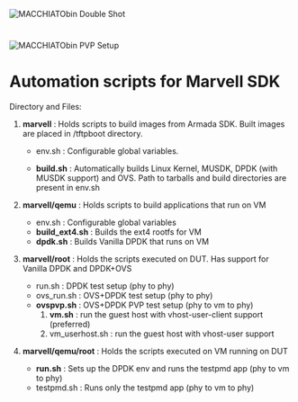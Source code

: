 ![MACCHIATObin Double Shot](http://macchiatobin.net/wp-content/uploads/2017/11/1.png)
# 

![MACCHIATObin PVP Setup](https://user-images.githubusercontent.com/15847985/56220807-b29c9080-6086-11e9-8e64-98b070bde330.PNG)

# Automation scripts for Marvell SDK

Directory and Files:

1.	**marvell** : Holds scripts to build images from Armada SDK. Built images are placed in /tftpboot directory.

    * env.sh : Configurable global variables. 
    
    * **build.sh** : Automatically builds Linux Kernel, MUSDK, DPDK (with MUSDK support) and OVS. Path to tarballs and build directories are present in env.sh
    
2.	**marvell/qemu** : Holds scripts to build applications that run on VM
    * env.sh : Configurable global variables
    * **build_ext4.sh** : Builds the ext4 rootfs for VM
    * **dpdk.sh** : Builds Vanilla DPDK that runs on VM

3.	**marvell/root** : Holds the scripts executed on DUT. Has support for Vanilla DPDK and DPDK+OVS
    * run.sh : DPDK test setup (phy to phy)
    * ovs_run.sh : OVS+DPDK test setup (phy to phy)
    * **ovspvp.sh** : OVS+DPDK PVP test setup (phy to vm to phy)
        1. **vm.sh** : run the guest host with vhost-user-client support (preferred)
        2. vm_userhost.sh : run the guest host with vhost-user support

4.	**marvell/qemu/root** : Holds the scripts executed on VM running on DUT
    * **run.sh** : Sets up the DPDK env and runs the testpmd app (phy to vm to phy)
    * testpmd.sh : Runs only the testpmd app (phy to vm to phy)
